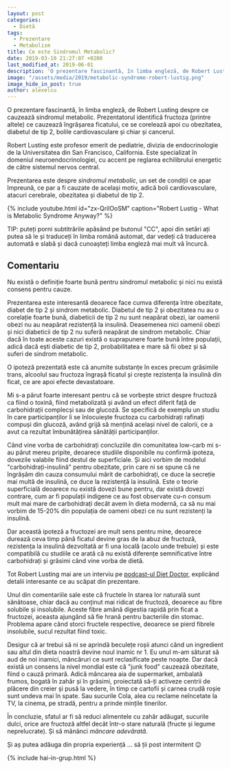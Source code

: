```yaml
---
layout: post
categories:
  - Dietă
tags:
  - Prezentare
  - Metabolism
title: Ce este Sindromul Metabolic?
date: 2019-03-10 21:27:07 +0200
last_modified_at: 2019-06-01
description: 'O prezentare fascinantă, în limba engleză, de Robert Lusting despre ce cauzează sindromul metabolic. Prezentatorul identifică fructoza (printre altele) ce cauzează îngrășarea ficatului, ce se corelează apoi cu obezitatea, diabetul de tip 2, bolile cardiovasculare și chiar și cancerul.'
image: "/assets/media/2019/metabolic-syndrome-robert-lustig.png"
image_hide_in_post: true
author: alexelcu
---
```


<p class="intro">
O prezentare fascinantă, în limba engleză, de Robert Lusting despre ce
cauzează sindromul metabolic. Prezentatorul identifică fructoza
(printre altele) ce cauzează îngrășarea ficatului, ce se corelează
apoi cu obezitatea, diabetul de tip 2, bolile cardiovasculare și chiar
și cancerul.
</p>

Robert Lusting este profesor emerit de pediatrie, divizia de
endocrinologie de la Universitatea din San Francisco, California. Este
specializat în domeniul neuroendocrinologiei, cu accent pe reglarea
echilibrului energetic de către sistemul nervos central.

Prezentarea este despre _sindromul metabolic_, un set de condiții ce
apar împreună, ce par a fi cauzate de același motiv, adică boli
cardiovasculare, atacuri cerebrale, obezitatea și diabetul de
tip 2.

{% include youtube.html id="zx-QrilOoSM" caption="Robert Lustig - What is Metabolic Syndrome Anyway?" %}

TIP: puteți porni subtitrările apăsând pe butonul "CC", apoi din
setări ați putea să le și traduceți în limba română automat, dar
vedeți că traducerea automată e slabă și dacă cunoașteți limba engleză
mai mult vă încurcă.

## Comentariu

Nu există o definiție foarte bună pentru sindromul metabolic și nici
nu există consens pentru cauze.

Prezentarea este interesantă deoarece face cumva diferența între
obezitate, diabet de tip 2 și sindrom metabolic. Diabetul de tip 2 și
obezitatea nu au o corelație foarte bună, diabeticii de tip 2 nu sunt
neapărat obezi, iar oamenii obezi nu au neapărat rezistență la
insulină. Deasemenea nici oamenii obezi și nici diabeticii de tip 2 nu
suferă neapărat de sindrom metabolic. Chiar dacă în toate aceste
cazuri există o suprapunere foarte bună între populații, adică dacă
ești diabetic de tip 2, probabilitatea e mare să fii obez și să suferi
de sindrom metabolic.

O ipoteză prezentată este că anumite substanțe în exces precum
grăsimile trans, alcoolul sau fructoza îngrașă ficatul și crește
rezistența la insulină din ficat, ce are apoi efecte devastatoare.

Mi s-a părut foarte interesant pentru că se vorbește strict despre
fructoză ca fiind o toxină, fiind metabolizată și având un efect
diferit față de carbohidrații complecși sau de glucoză. Se specifică
de exemplu un studiu în care participanților li se înlocuiește
fructoza cu carbohidrați rafinați compuși din glucoză, având grijă să
mențină același nivel de calorii, ce a avut ca rezultat îmbunătățirea
sănătății participanților.

Când vine vorba de carbohidrați concluziile din comunitatea low-carb
mi s-au părut mereu pripite, deoarece studiile disponibile nu confirmă
ipoteza, dovezile valabile fiind destul de superficiale. Și aici
vorbim de modelul "carbohidrați-insulină" pentru obezitate, prin care
ni se spune că ne îngrășăm din cauza consumului mărit de carbohidrați,
ce duce la secreție mai multă de insulină, ce duce la rezistență la
insulină. Este o teorie superficială deoarece nu există dovezi bune
pentru, dar există dovezi contrare, cum ar fi populații indigene ce au
fost observate cu-n consum mult mai mare de carbohidrați decât avem în
dieta modernă, ca să nu mai vorbim de 15-20% din populația de oameni
obezi ce nu sunt rezistenți la insulină.

Dar această ipoteză a fructozei are mult sens pentru mine, deoarece
durează ceva timp până ficatul devine gras de la abuz de fructoză,
rezistența la insulină dezvoltată ar fi una locală (acolo unde
trebuie) și este compatibilă cu studiile ce arată că nu există
diferențe semnificative între carbohidrați și grăsimi când vine vorba
de dietă.

Tot Robert Lusting mai are un interviu pe
[podcast-ul Diet Doctor](https://www.dietdoctor.com/diet-doctor-podcast-14-dr-robert-lustig),
explicând detalii interesante ce au scăpat din prezentare.

Unul din comentariile sale este că fructele în starea lor naturală
sunt sănătoase, chiar dacă au conținut mai ridicat de fructoză,
deoarece au fibre solubile și insolubile. Aceste fibre amână digestia
rapidă prin ficat a fructozei, aceasta ajungând să fie hrană pentru
bacteriile din stomac. Problema apare când storci fructele respective,
deoarece se pierd fibrele insolubile, sucul rezultat fiind toxic.

Desigur că ar trebui să ni se aprindă beculețe roșii atunci când un
ingredient sau altul din dieta noastră devine noul inamic nr 1. Eu
unul m-am săturat să aud de noi inamici, mâncăruri ce sunt
reclasificate peste noapte. Dar dacă există un consens la nivel
mondial este că "junk food" cauzează obezitate, fiind o cauză
primară. Adică mâncarea aia de supermarket, ambalată frumos, bogată în
zahăr și în grăsimi, proiectată să-ți activeze centrii de plăcere din
creier și pusă la vedere, în timp ce cartofii și carnea crudă roșie
sunt undeva mai în spate. Sau sucurile Cola, alea cu reclame
neîncetate la TV, la cinema, pe stradă, pentru a prinde mințile
tinerilor.

În concluzie, sfatul ar fi să reduci alimentele cu zahăr adăugat,
sucurile dulci, orice are fructoză altfel decât într-o stare naturală
(fructe și legume neprelucrate). Și să mănânci *mâncare adevărată*.

Și aș putea adăuga din propria experiență ... să ții post intermitent 😉

{% include hai-in-grup.html %}
